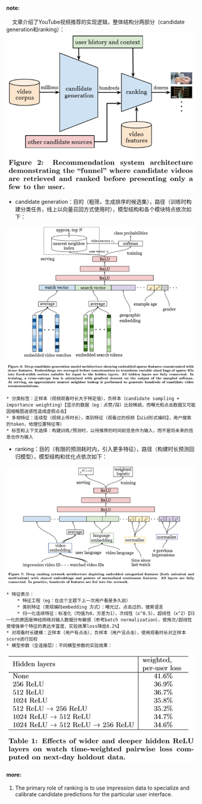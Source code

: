 #### note:
&nbsp;&nbsp;&nbsp;&nbsp;文章介绍了YouTube视频推荐的实现逻辑，整体结构分两部分（candidate generation和ranking）：
  ![](https://github.com/xwzhong/papernote/blob/master/pic/Deep%20Neural%20Networks%20for%20YouTube%20Recommendations-pic1.png)
  
  + candidate generation：目的（粗筛，生成排序的候选集），路径（训练时构建分类任务，线上以向量召回方式使用时），模型结构和各个模块特点依次如下：
 
  ![](https://github.com/xwzhong/papernote/blob/master/pic/Deep%20Neural%20Networks%20for%20YouTube%20Recommendations-pic2.png)

    * 分类标签：正样本（视频观看时长大于特定值），负样本（candidate sampling + importance weighting）【显示的数据（eg：点赞/踩）比较稀疏，而曝光和点击数据又可能因缩略图迷惑性造成虚假点击】
    * 多相特征：连续型（视频上传时长），类别特征（观看过的视频【以id形式编码】，用户搜索的token，地理位置特征等）
    * 标签和上下文选择：构建训练/预测时，以待推荐的时间前信息作为输入，而不是将未来的信息也作为输入
  + ranking：目的（有限的预测耗时内，引入更多特征），路径（构建时长预测回归模型），模型结构和优化点依次如下：

  ![](https://github.com/xwzhong/papernote/blob/master/pic/Deep%20Neural%20Networks%20for%20YouTube%20Recommendations-pic3.png)

    * 特征表示：
        * 特征工程（eg：在这个主题下上一次用户看是多久前）
        * 类别特征（常规编码embedding 方式）：曝光过，点击过的，搜索语言
        * 归一化连续特征：标准化（均值为0，方差为1），次线性（x^0.5），超线性（x^2）【归一化的原因是神经网络对输入数据分布敏感（参考batch normalization），使用次/超线性使增强单个特征的表达丰富度，实验效果loss降低0.2%】
    * 对观看时长建模：正样本（用户有点击），负样本（用户没点击），使用观看时长对正样本score进行加权
    * 模型参数（全连接层）：不同模型参数的实验效果：
    
  ![](https://github.com/xwzhong/papernote/blob/master/pic/Deep%20Neural%20Networks%20for%20YouTube%20Recommendations-pic4.png)

#### more:
  1. The primary role of ranking is to use impression data to specialize and calibrate candidate predictions for the particular user interface.

